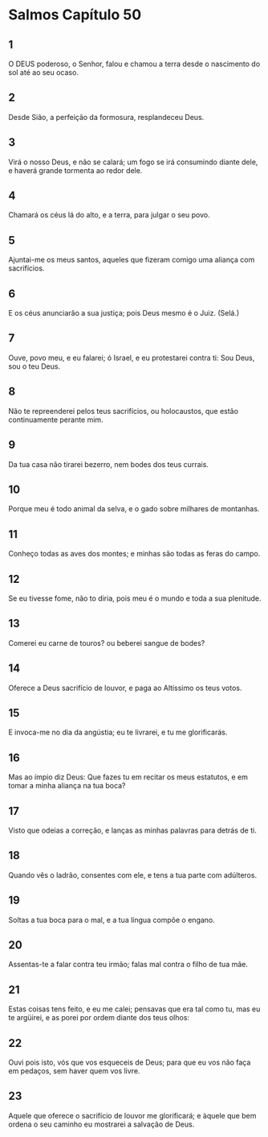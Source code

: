 # Salmos Capítulo 50

## 1
O DEUS poderoso, o Senhor, falou e chamou a terra desde o nascimento do sol até ao seu ocaso.

## 2
Desde Sião, a perfeição da formosura, resplandeceu Deus.

## 3
Virá o nosso Deus, e não se calará; um fogo se irá consumindo diante dele, e haverá grande tormenta ao redor dele.

## 4
Chamará os céus lá do alto, e a terra, para julgar o seu povo.

## 5
Ajuntai-me os meus santos, aqueles que fizeram comigo uma aliança com sacrifícios.

## 6
E os céus anunciarão a sua justiça; pois Deus mesmo é o Juiz. (Selá.)

## 7
Ouve, povo meu, e eu falarei; ó Israel, e eu protestarei contra ti: Sou Deus, sou o teu Deus.

## 8
Não te repreenderei pelos teus sacrifícios, ou holocaustos, que estão continuamente perante mim.

## 9
Da tua casa não tirarei bezerro, nem bodes dos teus currais.

## 10
Porque meu é todo animal da selva, e o gado sobre milhares de montanhas.

## 11
Conheço todas as aves dos montes; e minhas são todas as feras do campo.

## 12
Se eu tivesse fome, não to diria, pois meu é o mundo e toda a sua plenitude.

## 13
Comerei eu carne de touros? ou beberei sangue de bodes?

## 14
Oferece a Deus sacrifício de louvor, e paga ao Altíssimo os teus votos.

## 15
E invoca-me no dia da angústia; eu te livrarei, e tu me glorificarás.

## 16
Mas ao ímpio diz Deus: Que fazes tu em recitar os meus estatutos, e em tomar a minha aliança na tua boca?

## 17
Visto que odeias a correção, e lanças as minhas palavras para detrás de ti.

## 18
Quando vês o ladrão, consentes com ele, e tens a tua parte com adúlteros.

## 19
Soltas a tua boca para o mal, e a tua língua compõe o engano.

## 20
Assentas-te a falar contra teu irmão; falas mal contra o filho de tua mãe.

## 21
Estas coisas tens feito, e eu me calei; pensavas que era tal como tu, mas eu te argüirei, e as porei por ordem diante dos teus olhos:

## 22
Ouvi pois isto, vós que vos esqueceis de Deus; para que eu vos não faça em pedaços, sem haver quem vos livre.

## 23
Aquele que oferece o sacrifício de louvor me glorificará; e àquele que bem ordena o seu caminho eu mostrarei a salvação de Deus.


